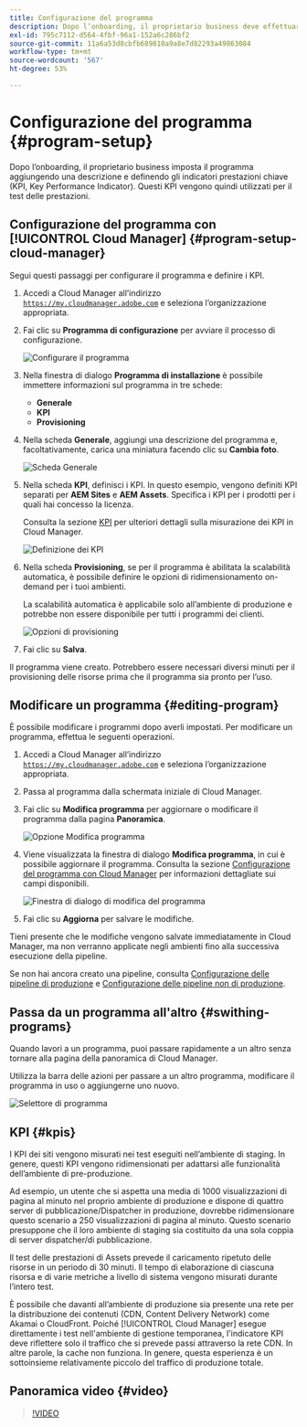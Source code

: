 ```yaml
---
title: Configurazione del programma
description: Dopo l’onboarding, il proprietario business deve effettuare una configurazione iniziale del programma.
exl-id: 795c7112-d564-4fbf-96a1-152a6c286bf2
source-git-commit: 11a6a53d8cbfb689810a9a8e7d82293a49863084
workflow-type: tm+mt
source-wordcount: '567'
ht-degree: 53%

---
```



# Configurazione del programma {#program-setup}

Dopo l’onboarding, il proprietario business imposta il programma aggiungendo una descrizione e definendo gli indicatori prestazioni chiave (KPI, Key Performance Indicator). Questi KPI vengono quindi utilizzati per il test delle prestazioni.

## Configurazione del programma con [!UICONTROL Cloud Manager] {#program-setup-cloud-manager}

Segui questi passaggi per configurare il programma e definire i KPI.

1. Accedi a Cloud Manager all’indirizzo [`https://my.cloudmanager.adobe.com`](https://my.cloudmanager.adobe.com) e seleziona l’organizzazione appropriata.

1. Fai clic su **Programma di configurazione** per avviare il processo di configurazione.

   ![Configurare il programma](/help/assets/set-up-program/setup1.png)

1. Nella finestra di dialogo **Programma di installazione** è possibile immettere informazioni sul programma in tre schede:

   * **Generale**
   * **KPI**
   * **Provisioning**

1. Nella scheda **Generale**, aggiungi una descrizione del programma e, facoltativamente, carica una miniatura facendo clic su **Cambia foto**.

   ![Scheda Generale](/help/assets/Setup_Program-General.png)

1. Nella scheda **KPI**, definisci i KPI. In questo esempio, vengono definiti KPI separati per **AEM Sites** e **AEM Assets**. Specifica i KPI per i prodotti per i quali hai concesso la licenza.

   Consulta la sezione [KPI](#kpis) per ulteriori dettagli sulla misurazione dei KPI in Cloud Manager.

   ![Definizione dei KPI](/help/assets/Setup_Program-KPIs.png)

1. Nella scheda **Provisioning**, se per il programma è abilitata la scalabilità automatica, è possibile definire le opzioni di ridimensionamento on-demand per i tuoi ambienti.

   La scalabilità automatica è applicabile solo all’ambiente di produzione e potrebbe non essere disponibile per tutti i programmi dei clienti.

   ![Opzioni di provisioning](/help/assets/Setup_Program-Provisioning.png)

1. Fai clic su **Salva**.

Il programma viene creato. Potrebbero essere necessari diversi minuti per il provisioning delle risorse prima che il programma sia pronto per l’uso.

## Modificare un programma {#editing-program}

È possibile modificare i programmi dopo averli impostati. Per modificare un programma, effettua le seguenti operazioni.

1. Accedi a Cloud Manager all’indirizzo [`https://my.cloudmanager.adobe.com`](https://my.cloudmanager.adobe.com) e seleziona l’organizzazione appropriata.

1. Passa al programma dalla schermata iniziale di Cloud Manager.

1. Fai clic su **Modifica programma** per aggiornare o modificare il programma dalla pagina **Panoramica**.

   ![Opzione Modifica programma](/help/assets/set-up-program/edit-program1.png)

1. Viene visualizzata la finestra di dialogo **Modifica programma**, in cui è possibile aggiornare il programma. Consulta la sezione [Configurazione del programma con Cloud Manager](#program-setup-cloud-manager) per informazioni dettagliate sui campi disponibili.

   ![Finestra di dialogo di modifica del programma](/help/assets/set-up-program/edit-program-general.png)

1. Fai clic su **Aggiorna** per salvare le modifiche.

Tieni presente che le modifiche vengono salvate immediatamente in Cloud Manager, ma non verranno applicate negli ambienti fino alla successiva esecuzione della pipeline.

Se non hai ancora creato una pipeline, consulta [Configurazione delle pipeline di produzione](/help/using/production-pipelines.md) e [Configurazione delle pipeline non di produzione](/help/using/non-production-pipelines.md).

## Passa da un programma all&#39;altro {#swithing-programs}

Quando lavori a un programma, puoi passare rapidamente a un altro senza tornare alla pagina della panoramica di Cloud Manager.

Utilizza la barra delle azioni per passare a un altro programma, modificare il programma in uso o aggiungerne uno nuovo.

![Selettore di programma](/help/assets/set-up-program/setup2.png)

## KPI {#kpis}

I KPI dei siti vengono misurati nei test eseguiti nell’ambiente di staging. In genere, questi KPI vengono ridimensionati per adattarsi alle funzionalità dell’ambiente di pre-produzione.

Ad esempio, un utente che si aspetta una media di 1000 visualizzazioni di pagina al minuto nel proprio ambiente di produzione e dispone di quattro server di pubblicazione/Dispatcher in produzione, dovrebbe ridimensionare questo scenario a 250 visualizzazioni di pagina al minuto. Questo scenario presuppone che il loro ambiente di staging sia costituito da una sola coppia di server dispatcher/di pubblicazione.

Il test delle prestazioni di Assets prevede il caricamento ripetuto delle risorse in un periodo di 30 minuti. Il tempo di elaborazione di ciascuna risorsa e di varie metriche a livello di sistema vengono misurati durante l’intero test.

È possibile che davanti all’ambiente di produzione sia presente una rete per la distribuzione dei contenuti (CDN, Content Delivery Network) come Akamai o CloudFront. Poiché [!UICONTROL Cloud Manager] esegue direttamente i test nell&#39;ambiente di gestione temporanea, l&#39;indicatore KPI deve riflettere solo il traffico che si prevede passi attraverso la rete CDN. In altre parole, la cache non funziona. In genere, questa esperienza è un sottoinsieme relativamente piccolo del traffico di produzione totale.

## Panoramica video {#video}

>[!VIDEO](https://video.tv.adobe.com/v/26313/)

